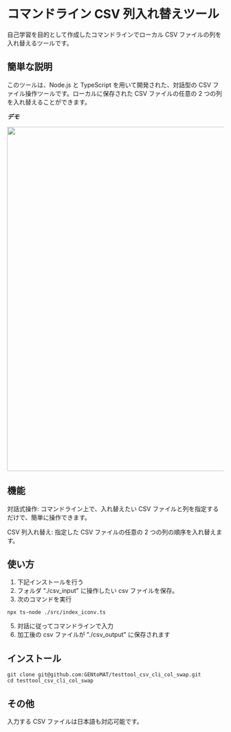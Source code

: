 # コマンドライン CSV 列入れ替えツール

自己学習を目的として作成したコマンドラインでローカル CSV ファイルの列を入れ替えるツールです。

## 簡単な説明

このツールは、Node.js と TypeScript を用いて開発された、対話型の CSV ファイル操作ツールです。ローカルに保存された CSV ファイルの任意の 2 つの列を入れ替えることができます。

**_デモ_**

<img src="https://github.com/user-attachments/assets/5c6221f0-fc8e-477d-ba5c-6830043b23bb" width="800">

## 機能

対話式操作: コマンドライン上で、入れ替えたい CSV ファイルと列を指定するだけで、簡単に操作できます。

CSV 列入れ替え: 指定した CSV ファイルの任意の 2 つの列の順序を入れ替えます。

## 使い方

1. 下記インストールを行う
2. フォルダ "./csv_input" に操作したい csv ファイルを保存。
3. 次のコマンドを実行

```
npx ts-node ./src/index_iconv.ts
```

5. 対話に従ってコマンドラインで入力
6. 加工後の csv ファイルが "./csv_output" に保存されます

## インストール

```
git clone git@github.com:GENtoMAT/testtool_csv_cli_col_swap.git
cd testtool_csv_cli_col_swap
```

## その他

入力する CSV ファイルは日本語も対応可能です。
